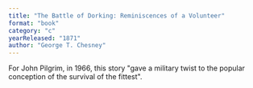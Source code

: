 ```yaml
---
title: "The Battle of Dorking: Reminiscences of a Volunteer"
format: "book"
category: "c"
yearReleased: "1871"
author: "George T. Chesney"
---
```

For John Pilgrim, in 1966, this story "gave a military  twist to the popular conception of the survival of the fittest".
 